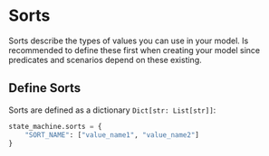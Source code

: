 # Sorts

Sorts describe the types of values you can use in your model. Is recommended to define these first when creating your model since predicates and scenarios depend on these existing.

## Define Sorts
Sorts are defined as a dictionary `Dict[str: List[str]]`:

```python
state_machine.sorts = {
    "SORT_NAME": ["value_name1", "value_name2"]
}
```